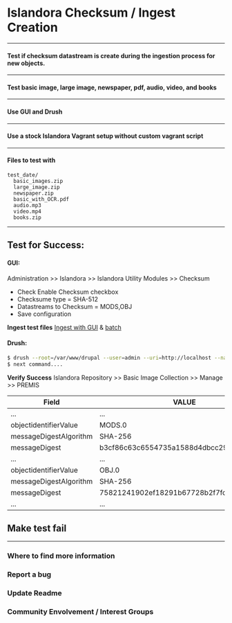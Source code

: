 # Islandora Checksum / Ingest Creation

---

#### Test if checksum datastream is create during the ingestion process for new objects.

---

#### Test basic image, large image, newspaper, pdf, audio, video, and books

---

#### Use GUI and Drush

---

#### Use a stock Islandora Vagrant setup without custom vagrant script

---

#### Files to test with
```
test_date/
  basic_images.zip
  large_image.zip
  newspaper.zip
  basic_with_OCR.pdf
  audio.mp3
  video.mp4
  books.zip
```

---

## Test for Success:

#### GUI:
Administration >> Islandora >> Islandora Utility Modules >> Checksum

* Check Enable Checksum checkbox
* Checksume type = SHA-512
* Datastreams to Checksum = MODS,OBJ
* Save configuration

**Ingest test files**
[Ingest with GUI](ingest_procedures.md) & [batch](batch_ingest.md)

#### Drush:
```bash
$ drush --root=/var/www/drupal --user=admin --uri=http://localhost --namespace=testing --content_models=islandora:sp_basic_image_cmodel --parent=testing:1 --type:directory ==target=/vagrant/testdata/largeimages/
$ next command....
```

**Verify Success**
Islandora Repository >> Basic Image Collection >> Manage >> PREMIS

| Field |VALUE|
| -- | -- |
| ... | ... |
| objectidentifierValue | MODS.0 |
| messageDigestAlgorithm | SHA-256 |
| messageDigest | b3cf86c63c6554735a1588d4dbcc297b75c9eff9 |
| ... | ... |
| objectidentifierValue | OBJ.0 |
| messageDigestAlgorithm | SHA-256 
| messageDigest | 75821241902ef18291b67728b2f7fc65ce52d52a |
| ... | ... |

## Make test fail


___
### Where to find more information
### Report a bug
### Update Readme
### Community Envolvement / Interest Groups